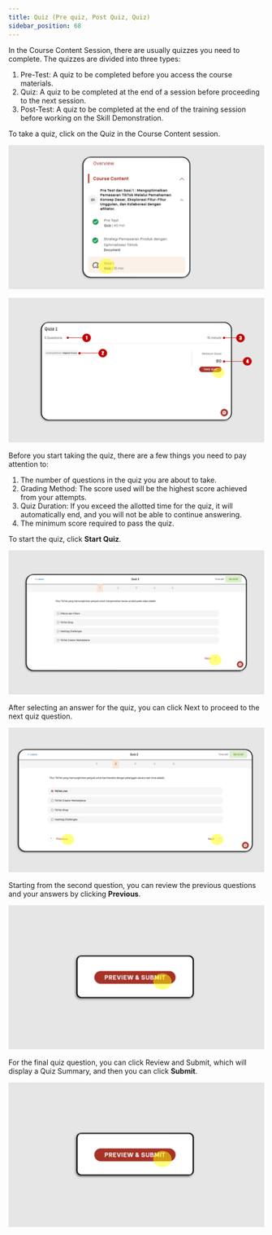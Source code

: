 ```yaml
---
title: Quiz (Pre quiz, Post Quiz, Quiz)
sidebar_position: 68
---
```

In the Course Content Session, there are usually quizzes you need to complete. The quizzes are divided into three types:

1. Pre-Test: A quiz to be completed before you access the course materials.
2. Quiz: A quiz to be completed at the end of a session before proceeding to the next session.
3. Post-Test: A quiz to be completed at the end of the training session before working on the Skill Demonstration.

To take a quiz, click on the Quiz in the Course Content session.

![](/img/quiz-eng-1.png)

![](/img/quiz-eng-2.png)

Before you start taking the quiz, there are a few things you need to pay attention to:

1. The number of questions in the quiz you are about to take.
2. Grading Method: The score used will be the highest score achieved from your attempts.
3. Quiz Duration: If you exceed the allotted time for the quiz, it will automatically end, and you will not be able to continue answering.
4. The minimum score required to pass the quiz.

To start the quiz, click **Start Quiz**.

![](/img/quiz-eng-4.png)

After selecting an answer for the quiz, you can click Next to proceed to the next quiz question.

![](/img/quiz-eng-5.png)

Starting from the second question, you can review the previous questions and your answers by clicking **Previous**.

![](/img/quiz-eng-6.png)

For the final quiz question, you can click Review and Submit, which will display a Quiz Summary, and then you can click **Submit**.

![](/img/quiz-eng-6.png)

